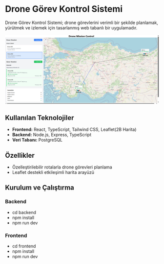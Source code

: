 # Drone Görev Kontrol Sistemi

Drone Görev Kontrol Sistemi; drone görevlerini verimli bir şekilde planlamak, yürütmek ve izlemek için tasarlanmış web tabanlı bir uygulamadır.

![Proje Arayüzü](./images/interface.png)


## Kullanılan Teknolojiler

- **Frontend:** React, TypeScript, Tailwind CSS, Leaflet(2B Harita)  
- **Backend:** Node.js, Express, TypeScript  
- **Veri Tabanı:** PostgreSQL  

## Özellikler

- Özelleştirilebilir rotalarla drone görevleri planlama 
- Leaflet destekli etkileşimli harita arayüzü 

## Kurulum ve Çalıştırma

### Backend
- cd backend
- npm install
- npm run dev

### Frontend
- cd frontend
- npm install
- npm run dev